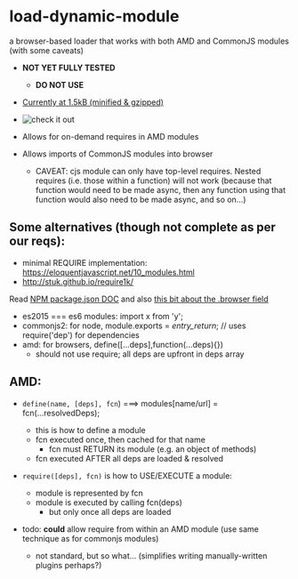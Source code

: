 # load-dynamic-module
a browser-based loader that works with both AMD and CommonJS modules (with some caveats)

- **NOT YET FULLY TESTED**
    - **DO NOT USE**

- [Currently at 1.5kB (minified & gzipped)](https://bundlephobia.com/result?p=load-dynamic-module@1.0.22)
- ![check it out](https://badgen.net/bundlephobia/minzip/load-dynamic-module)
- Allows for on-demand requires in AMD modules
- Allows imports of CommonJS modules into browser
    - CAVEAT: cjs module can only have top-level requires. Nested requires (i.e. those within a function) 
      will not work (because that function would need to be made async, then any function using that function
      would also need to be made async, and so on...)

## Some alternatives (though not complete as per our reqs): 
- minimal REQUIRE implementation: https://eloquentjavascript.net/10_modules.html
- http://stuk.github.io/require1k/

Read [NPM package.json DOC](https://docs.npmjs.com/files/package.json) and also [this bit about the .browser field](https://github.com/defunctzombie/package-browser-field-spec)

- es2015 === es6 modules: import x from 'y';
- commonjs2: for node, module.exports = _entry_return_; // uses require('dep') for dependencies
- amd: for browsers, define([...deps],function(...deps){}) 
    - should not use require; all deps are upfront in deps array

## AMD: 
- `define(name, [deps], fcn`) ===> modules[name/url] = fcn(...resolvedDeps);
    - this is how to define a module
    - fcn executed once, then cached for that name
        - fcn must RETURN its module (e.g. an object of methods)
    - fcn executed AFTER all deps are loaded & resolved
- `require([deps], fcn)` is how to USE/EXECUTE a module:
     - module is represented by fcn
     - module is executed by calling fcn(deps)
         - but only once all deps are loaded


- todo: **could** allow require from within an AMD module (use same technique as for commonjs modules)
    - not standard, but so what... (simplifies writing manually-written plugins perhaps?)

